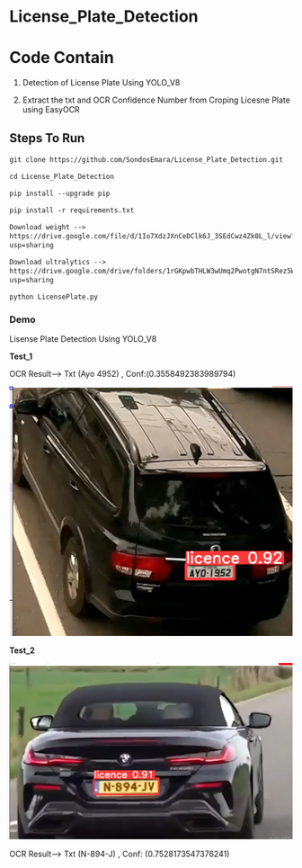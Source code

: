 # License_Plate_Detection

  <h1>Code Contain</h1>
  <p>
    
   1. Detection of License Plate Using YOLO_V8 
    
   2. Extract the txt and OCR Confidence Number  from Croping Licesne Plate using EasyOCR
      
  </p>


 <h2>Steps To Run</h2>

   <p>
    
    git clone https://github.com/SondosEmara/License_Plate_Detection.git
        
   </p> 

   <p>
    
    cd License_Plate_Detection
        
   </p> 
   <p>
    
    pip install --upgrade pip
        
   </p>
   <p>
    
    pip install -r requirements.txt
        
   </p>

   <p>
    
    Download weight -->  https://drive.google.com/file/d/1Io7XdzJXnCeDClk6J_3SEdCwz4Zk0L_l/view?usp=sharing
        
   </p>

   <p>
    
    Download ultralytics --> https://drive.google.com/drive/folders/1rGKpwbTHLW3wUmq2PwotgN7ntSRez5WI?usp=sharing
        
   </p>
  
   <p>
    
    python LicensePlate.py
        
   </p>


<h3> Demo </h3>
<p>Lisense Plate Detection Using YOLO_V8</p>

  **Test_1**
  <P> OCR Result--> Txt (Ayo 4952) , Conf:(0.3558492383989794) </P>
  
  ![](Output_ScreenShot/Test1.PNG)
  
  

   **Test_2**
   
  ![](Output_ScreenShot/Test2.PNG)
  
  <P> OCR Result--> Txt  (N-894-J) , Conf: (0.7528173547376241)  </P>























